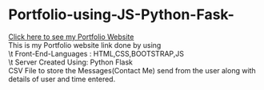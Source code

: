 # Portfolio-using-JS-Python-Fask-
[Click here to see my Portfolio Website](http://noordarga.pythonanywhere.com/) \
This is my Portfolio website link done by using \
 \t Front-End-Languages : HTML,CSS,BOOTSTRAP,JS \
 \t Server Created Using: Python Flask \
CSV File to store the Messages(Contact Me) send from the user along with details of user and time entered.
